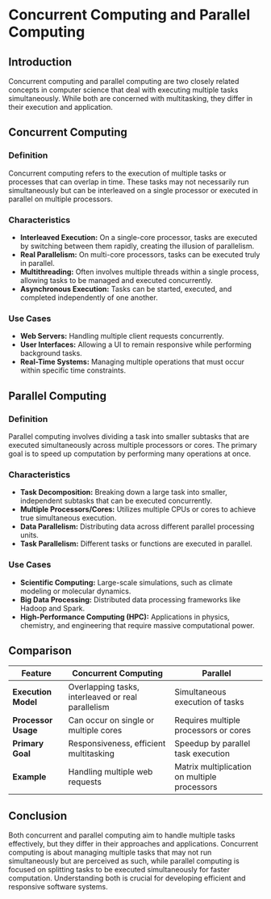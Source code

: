 # Concurrent Computing and Parallel Computing

## Introduction

Concurrent computing and parallel computing are two closely related concepts in computer science that deal with executing multiple tasks simultaneously. While both are concerned with multitasking, they differ in their execution and application.

## Concurrent Computing

### Definition

Concurrent computing refers to the execution of multiple tasks or processes that can overlap in time. These tasks may not necessarily run simultaneously but can be interleaved on a single processor or executed in parallel on multiple processors.

### Characteristics

- **Interleaved Execution:** On a single-core processor, tasks are executed by switching between them rapidly, creating the illusion of parallelism.
- **Real Parallelism:** On multi-core processors, tasks can be executed truly in parallel.
- **Multithreading:** Often involves multiple threads within a single process, allowing tasks to be managed and executed concurrently.
- **Asynchronous Execution:** Tasks can be started, executed, and completed independently of one another.

### Use Cases

- **Web Servers:** Handling multiple client requests concurrently.
- **User Interfaces:** Allowing a UI to remain responsive while performing background tasks.
- **Real-Time Systems:** Managing multiple operations that must occur within specific time constraints.

## Parallel Computing

### Definition

Parallel computing involves dividing a task into smaller subtasks that are executed simultaneously across multiple processors or cores. The primary goal is to speed up computation by performing many operations at once.

### Characteristics

- **Task Decomposition:** Breaking down a large task into smaller, independent subtasks that can be executed concurrently.
- **Multiple Processors/Cores:** Utilizes multiple CPUs or cores to achieve true simultaneous execution.
- **Data Parallelism:** Distributing data across different parallel processing units.
- **Task Parallelism:** Different tasks or functions are executed in parallel.

### Use Cases

- **Scientific Computing:** Large-scale simulations, such as climate modeling or molecular dynamics.
- **Big Data Processing:** Distributed data processing frameworks like Hadoop and Spark.
- **High-Performance Computing (HPC):** Applications in physics, chemistry, and engineering that require massive computational power.

## Comparison

| Feature             | Concurrent Computing                               | Parallel                                     |
| ------------------- | -------------------------------------------------- | -------------------------------------------- |
| **Execution Model** | Overlapping tasks, interleaved or real parallelism | Simultaneous execution of tasks              |
| **Processor Usage** | Can occur on single or multiple cores              | Requires multiple processors or cores        |
| **Primary Goal**    | Responsiveness, efficient multitasking             | Speedup by parallel task execution           |
| **Example**         | Handling multiple web requests                     | Matrix multiplication on multiple processors |

## Conclusion

Both concurrent and parallel computing aim to handle multiple tasks effectively, but they differ in their approaches and applications. Concurrent computing is about managing multiple tasks that may not run simultaneously but are perceived as such, while parallel computing is focused on splitting tasks to be executed simultaneously for faster computation. Understanding both is crucial for developing efficient and responsive software systems.
